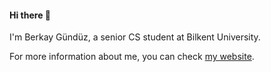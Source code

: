 #### Hi there 👋

I'm Berkay Gündüz, a senior CS student at Bilkent University.

For more information about me, you can check [my website](https://berkaygunduz.github.io).

<!--
**berkaygunduzz/berkaygunduzz** is a ✨ _special_ ✨ repository because its `README.md` (this file) appears on your GitHub profile.

Here are some ideas to get you started:

- 🔭 I’m currently working on ...
- 🌱 I’m currently learning ...
- 👯 I’m looking to collaborate on ...
- 🤔 I’m looking for help with ...
- 💬 Ask me about ...
- 📫 How to reach me: ...
- 😄 Pronouns: ...
- ⚡ Fun fact: ...
-->
